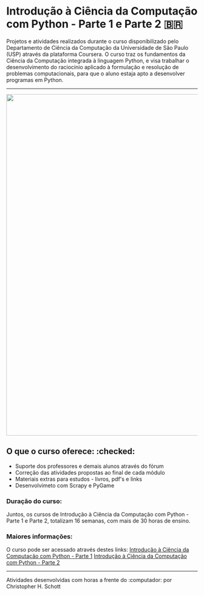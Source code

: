 # Introdução à Ciência da Computação com Python - Parte 1 e Parte 2 :brazil:

Projetos e atividades realizados durante o curso disponibilizado pelo Departamento de Ciência da Computação da Universidade de São Paulo (USP) através da plataforma Coursera. O curso traz os fundamentos da Ciência da Computação integrada à linguagem Python, e visa trabalhar o desenvolvimento do raciocínio aplicado à formulação e resolução de problemas computacionais, para que o aluno estaja apto a desenvolver programas em Python.

<hr>
<p align="center">
  <img width="900px" src=""/>
</p>

## O que o curso oferece: :checked:

<ul>
  <li> Suporte dos professores e demais alunos através do fórum </li>
  <li> Correção das atividades propostas ao final de cada módulo </li>
  <li> Materiais extras para estudos - livros, pdf's e links </li>
  <li> Desenvolvimeto com Scrapy e PyGame </li>
</ul>

### Duração do curso:

Juntos, os cursos de Introdução à Ciência da Computação com Python - Parte 1 e Parte 2, totalizam 16 semanas, com mais de 30 horas de ensino.

### Maiores informações:

O curso pode ser acessado através destes links:
<a href="https://www.coursera.org/learn/ciencia-computacao-python-conceitos-1/home/welcome">Introdução à Ciência da Computação com Python - Parte 1</a>
<a href="https://www.coursera.org/learn/ciencia-computacao-python-conceitos-2/home/welcome">Introdução à Ciência da Computação com Python - Parte 2</a>

<hr>

Atividades desenvolvidas com horas a frente do :computador: por Christopher H. Schott
